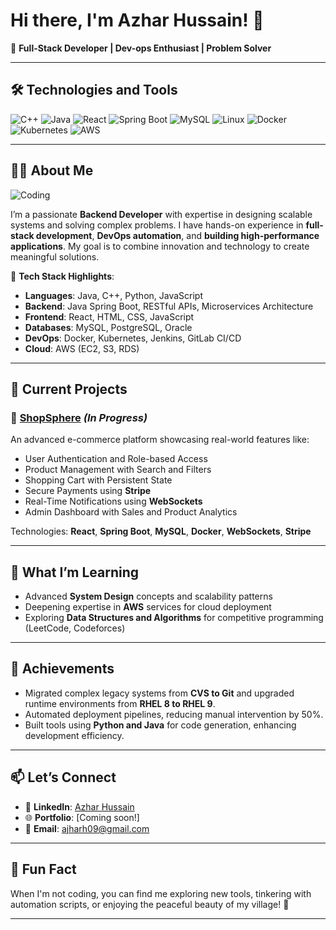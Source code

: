 # Hi there, I'm Azhar Hussain! 👋

🌟 **Full-Stack Developer | Dev-ops Enthusiast | Problem Solver**

---

## 🛠️ Technologies and Tools

![C++](https://img.shields.io/badge/Code-C++-blue)
![Java](https://img.shields.io/badge/Code-Java-orange)
![React](https://img.shields.io/badge/Frontend-React-blue)
![Spring Boot](https://img.shields.io/badge/Framework-SpringBoot-green)
![MySQL](https://img.shields.io/badge/Database-MySQL-blue)
![Linux](https://img.shields.io/badge/OS-Linux-lightgrey)
![Docker](https://img.shields.io/badge/DevOps-Docker-blue)
![Kubernetes](https://img.shields.io/badge/Orchestration-Kubernetes-lightblue)
![AWS](https://img.shields.io/badge/Cloud-AWS-orange)

---

## 👨‍💻 About Me

![Coding](https://media.giphy.com/media/qgQUggAC3Pfv687qPC/giphy.gif)

I’m a passionate **Backend Developer** with expertise in designing scalable systems and solving complex problems. I have hands-on experience in **full-stack development**, **DevOps automation**, and **building high-performance applications**. My goal is to combine innovation and technology to create meaningful solutions.

🔧 **Tech Stack Highlights**:
- **Languages**: Java, C++, Python, JavaScript
- **Backend**: Java Spring Boot, RESTful APIs, Microservices Architecture
- **Frontend**: React, HTML, CSS, JavaScript
- **Databases**: MySQL, PostgreSQL, Oracle
- **DevOps**: Docker, Kubernetes, Jenkins, GitLab CI/CD
- **Cloud**: AWS (EC2, S3, RDS)

---

## 🚀 Current Projects

### 🔷 [ShopSphere](#) *(In Progress)*
An advanced e-commerce platform showcasing real-world features like:
- User Authentication and Role-based Access
- Product Management with Search and Filters
- Shopping Cart with Persistent State
- Secure Payments using **Stripe**
- Real-Time Notifications using **WebSockets**
- Admin Dashboard with Sales and Product Analytics

Technologies: **React**, **Spring Boot**, **MySQL**, **Docker**, **WebSockets**, **Stripe**

---

## 🌱 What I’m Learning

- Advanced **System Design** concepts and scalability patterns
- Deepening expertise in **AWS** services for cloud deployment
- Exploring **Data Structures and Algorithms** for competitive programming (LeetCode, Codeforces)

---

## 💼 Achievements

- Migrated complex legacy systems from **CVS to Git** and upgraded runtime environments from **RHEL 8 to RHEL 9**.
- Automated deployment pipelines, reducing manual intervention by 50%.
- Built tools using **Python and Java** for code generation, enhancing development efficiency.

---

## 📫 Let’s Connect

- 💼 **LinkedIn**: [Azhar Hussain](https://www.linkedin.com/in/azhar-hussain-304017204/)
- 🌐 **Portfolio**: [Coming soon!]
- 📧 **Email**: ajharh09@gmail.com

---

## 🎯 Fun Fact

When I'm not coding, you can find me exploring new tools, tinkering with automation scripts, or enjoying the peaceful beauty of my village! 🌳

---


